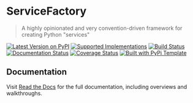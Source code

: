 # ServiceFactory

> A highly opinionated and very convention-driven framework for creating Python "services"

[![Latest Version on PyPI](https://img.shields.io/pypi/v/servicefactory.svg)](https://pypi.python.org/pypi/servicefactory/)
[![Supported Implementations](https://img.shields.io/pypi/pyversions/servicefactory.svg)](https://pypi.python.org/pypi/servicefactory/)
[![Build Status](https://secure.travis-ci.org/christophevg/py-servicefactory.svg?branch=master)](http://travis-ci.org/christophevg/py-servicefactory)
[![Documentation Status](https://readthedocs.org/projects/servicefactory/badge/?version=latest)](https://servicefactory.readthedocs.io/en/latest/?badge=latest)
[![Coverage Status](https://coveralls.io/repos/github/christophevg/servicefactory/badge.svg?branch=master)](https://coveralls.io/github/christophevg/servicefactory?branch=master)
[![Built with PyPi Template](https://img.shields.io/badge/PyPi_Template-v0.0.6-blue.svg)](https://github.com/christophevg/servicefactory)

## Documentation

Visit [Read the Docs](https://servicefactory.readthedocs.org) for the full documentation, including overviews and walkthroughs.
